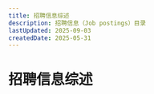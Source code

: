 ```yaml
---
title: 招聘信息综述
description: 招聘信息（Job postings）目录
lastUpdated: 2025-09-03
createdDate: 2025-05-31
---
```


# 招聘信息综述
